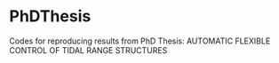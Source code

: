 # PhDThesis
Codes for reproducing results from PhD Thesis: AUTOMATIC FLEXIBLE CONTROL OF TIDAL RANGE STRUCTURES
